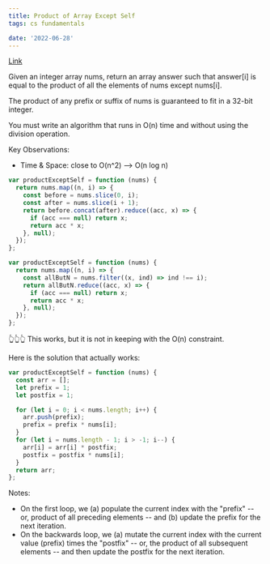 ```yaml
---
title: Product of Array Except Self
tags: cs fundamentals

date: '2022-06-28'
---
```


[Link](https://leetcode.com/problems/product-of-array-except-self/)

Given an integer array nums, return an array answer such that answer[i] is equal to the product of all the elements of nums except nums[i].

The product of any prefix or suffix of nums is guaranteed to fit in a 32-bit integer.

You must write an algorithm that runs in O(n) time and without using the division operation.

Key Observations:

- Time & Space: close to O(n^2) --> O(n log n)

```javascript
var productExceptSelf = function (nums) {
  return nums.map((n, i) => {
    const before = nums.slice(0, i);
    const after = nums.slice(i + 1);
    return before.concat(after).reduce((acc, x) => {
      if (acc === null) return x;
      return acc * x;
    }, null);
  });
};

var productExceptSelf = function (nums) {
  return nums.map((n, i) => {
    const allButN = nums.filter((x, ind) => ind !== i);
    return allButN.reduce((acc, x) => {
      if (acc === null) return x;
      return acc * x;
    }, null);
  });
};
```

👆👆👆 This works, but it is not in keeping with the O(n) constraint.

Here is the solution that actually works:

```javascript
var productExceptSelf = function (nums) {
  const arr = [];
  let prefix = 1;
  let postfix = 1;

  for (let i = 0; i < nums.length; i++) {
    arr.push(prefix);
    prefix = prefix * nums[i];
  }
  for (let i = nums.length - 1; i > -1; i--) {
    arr[i] = arr[i] * postfix;
    postfix = postfix * nums[i];
  }
  return arr;
};
```

Notes:

- On the first loop, we (a) populate the current index with the "prefix" -- or, product of all preceding elements -- and (b) update the prefix for the next iteration.
- On the backwards loop, we (a) mutate the current index with the current value (prefix) times the "postfix" -- or, the product of all subsequent elements -- and then update the postfix for the next iteration.

